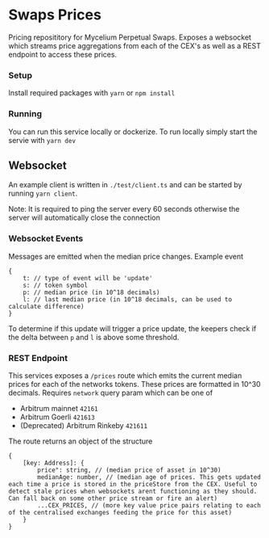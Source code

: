 # Swaps Prices

Pricing reposititory for Mycelium Perpetual Swaps.
Exposes a websocket which streams price aggregations from each of the CEX's as well as a REST endpoint to access these prices.

### Setup

Install required packages with `yarn` or `npm install`

### Running

You can run this service locally or dockerize.
To run locally simply start the servie with `yarn dev`

## Websocket

An example client is written in `./test/client.ts` and can be started by running `yarn client`.

Note: It is required to ping the server every 60 seconds otherwise the server will automatically close the connection

### Websocket Events

Messages are emitted when the median price changes.
Example event

```
{
    t: // type of event will be 'update'
    s: // token symbol
    p: // median price (in 10^18 decimals)
    l: // last median price (in 10^18 decimals, can be used to calculate difference)
}
```

To determine if this update will trigger a price update, the keepers check if the delta between `p` and `l` is above some threshold.

### REST Endpoint

This services exposes a `/prices` route which emits the current median prices for each of the networks tokens. These prices are formatted in 10^30 decimals.
Requires `network` query param which can be one of

- Arbitrum mainnet `42161`
- Arbitrum Goerli `421613`
- (Deprecated) Arbitrum Rinkeby `421611`

The route returns an object of the structure

```
{
    [key: Address]: {
        price": string, // (median price of asset in 10^30)
        medianAge: number, // (median age of prices. This gets updated each time a price is stored in the priceStore from the CEX. Useful to detect stale prices when websockets arent functioning as they should. Can fall back on some other price stream or fire an alert)
        ...CEX_PRICES, // (more key value price pairs relating to each of the centralised exchanges feeding the price for this asset)
    }
}
```
